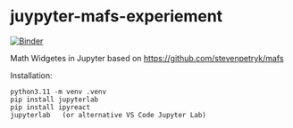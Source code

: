 # juypyter-mafs-experiement

[![Binder](https://mybinder.org/badge_logo.svg)](https://mybinder.org/v2/gh/kolibril13/jupyter-mafs/HEAD?labpath=example_notebook.ipynb)


 Math Widgetes in Jupyter based on https://github.com/stevenpetryk/mafs 

Installation:
```
python3.11 -m venv .venv
pip install jupyterlab
pip install ipyreact
jupyterlab   (or alternative VS Code Jupyter Lab)
```